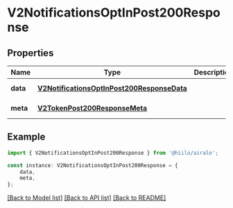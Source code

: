 # V2NotificationsOptInPost200Response


## Properties

Name | Type | Description | Notes
------------ | ------------- | ------------- | -------------
**data** | [**V2NotificationsOptInPost200ResponseData**](V2NotificationsOptInPost200ResponseData.md) |  | [default to undefined]
**meta** | [**V2TokenPost200ResponseMeta**](V2TokenPost200ResponseMeta.md) |  | [default to undefined]

## Example

```typescript
import { V2NotificationsOptInPost200Response } from '@hiilo/airalo';

const instance: V2NotificationsOptInPost200Response = {
    data,
    meta,
};
```

[[Back to Model list]](../README.md#documentation-for-models) [[Back to API list]](../README.md#documentation-for-api-endpoints) [[Back to README]](../README.md)
